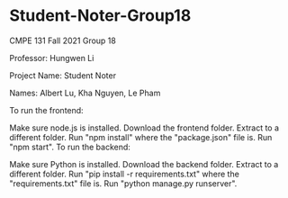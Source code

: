 # Student-Noter-Group18
CMPE 131 Fall 2021 Group 18

Professor: Hungwen Li

Project Name: Student Noter

Names: Albert Lu, Kha Nguyen, Le Pham

To run the frontend:

Make sure node.js is installed.
Download the frontend folder.
Extract to a different folder.
Run "npm install" where the "package.json" file is.
Run "npm start".
To run the backend:

Make sure Python is installed.
Download the backend folder.
Extract to a different folder.
Run "pip install -r requirements.txt" where the "requirements.txt" file is.
Run "python manage.py runserver".
